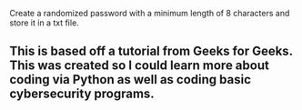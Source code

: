 Create a randomized password with a minimum length of 8 characters and store it in a txt file.


## This is based off a tutorial from Geeks for Geeks. This was created so I could learn more about coding via Python as well as coding basic cybersecurity programs.
